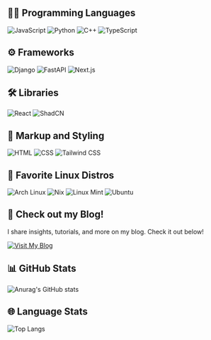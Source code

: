 ## 🧑‍💻 Programming Languages

![JavaScript](https://img.shields.io/badge/JavaScript-F7DF1E?logo=javascript&logoColor=white&style=for-the-badge "JavaScript")
![Python](https://img.shields.io/badge/Python-14354C?style=for-the-badge&logo=python&logoColor=white "Python")
![C++](https://img.shields.io/badge/-C%2B%2B-00599C?logo=c%2B%2B&style=for-the-badge "C++")
![TypeScript](https://img.shields.io/badge/TypeScript-3178C6?logo=typescript&logoColor=white&style=for-the-badge "TypeScript")

## ⚙️ Frameworks

![Django](https://img.shields.io/badge/Django-092E20?logo=django&logoColor=white&style=for-the-badge "Django")
![FastAPI](https://img.shields.io/badge/FastAPI-009688?logo=fastapi&logoColor=white&style=for-the-badge "FastAPI")
![Next.js](https://img.shields.io/badge/Next.js-000000?logo=nextdotjs&logoColor=white&style=for-the-badge "Next.js")

## 🛠️ Libraries

![React](https://img.shields.io/badge/React-61DAFB?logo=react&logoColor=black&style=for-the-badge "React")
![ShadCN](https://img.shields.io/badge/ShadCN-000000?style=for-the-badge&logo=react&logoColor=white "ShadCN")

## 🧩 Markup and Styling

![HTML](https://img.shields.io/badge/HTML-E34F26?logo=html5&logoColor=white&style=for-the-badge "HTML")
![CSS](https://img.shields.io/badge/CSS-gray?logo=css3&logoColor=white&style=for-the-badge "CSS")
![Tailwind CSS](https://img.shields.io/badge/Tailwind%20CSS-38B2AC?logo=tailwindcss&logoColor=white&style=for-the-badge "Tailwind CSS")

## 🐧 Favorite Linux Distros

![Arch Linux](https://img.shields.io/badge/Arch%20Linux-1793D1?logo=arch-linux&logoColor=white&style=for-the-badge "Arch Linux")
![Nix](https://img.shields.io/badge/NixOS-4C566A?logo=nixos&logoColor=white&style=for-the-badge "NixOS")
![Linux Mint](https://img.shields.io/badge/Linux%20Mint-87CF3B?logo=linuxmint&logoColor=white&style=for-the-badge "Linux Mint")
![Ubuntu](https://img.shields.io/badge/Ubuntu-E95420?logo=ubuntu&logoColor=white&style=for-the-badge "Ubuntu")

## 📖 Check out my Blog!
I share insights, tutorials, and more on my blog. Check it out below!

[![Visit My Blog](https://img.shields.io/badge/Visit%20My%20Blog-2563EB?logo=hashnode&logoColor=white&style=for-the-badge)](https://yourhashnodebloglink.hashnode.dev)

## 📊 GitHub Stats

![Anurag's GitHub stats](https://github-readme-stats.vercel.app/api?username=neerajadhav&show_icons=true&theme=radical)

## 🌐 Language Stats

![Top Langs](https://github-readme-stats.vercel.app/api/top-langs/?username=neerajadhav&langs_count=10&theme=radical)
